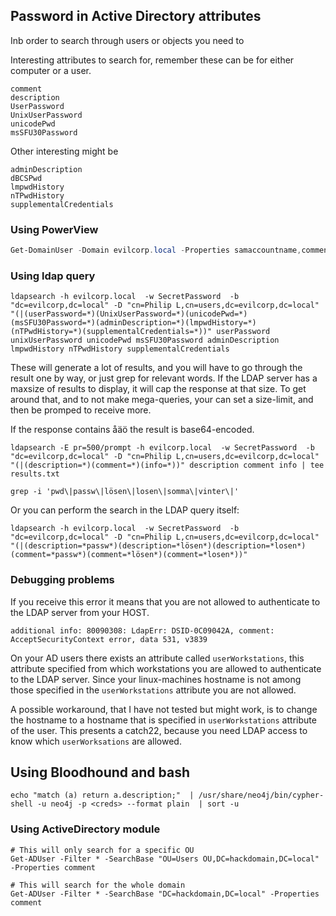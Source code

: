 ## Password in Active Directory attributes

Inb order to search through users or objects you need to 

Interesting attributes to search for, remember these can be for either computer or a user.

```
comment
description
UserPassword
UnixUserPassword
unicodePwd
msSFU30Password
```

Other interesting might be
```
adminDescription
dBCSPwd
lmpwdHistory
nTPwdHistory
supplementalCredentials
```


### Using PowerView


```PowerShell
Get-DomainUser -Domain evilcorp.local -Properties samaccountname,comment,description,userpassword,unixuserpassword,unicodepwd,mssfu30password,admindescription,dbcspwd,lmpwdhistory,ntpwdhistory,supplementalcredentials -LDAPFilter '(|(comment=*)(description=*)(userpassword=*)(unixuserpassword=*)(unicodepwd=*)(mssfu30password=*)(admindescription=*)(dbcspwd=*)(lmpwdhistory=*)(ntpwdhistory=*)(supplementalcredentials=*))' | fl > C:\attributes.txt
```


### Using ldap query

```
ldapsearch -h evilcorp.local  -w SecretPassword  -b "dc=evilcorp,dc=local" -D "cn=Philip L,cn=users,dc=evilcorp,dc=local" "(|(userPassword=*)(UnixUserPassword=*)(unicodePwd=*)(msSFU30Password=*)(adminDescription=*)(lmpwdHistory=*)(nTPwdHistory=*)(supplementalCredentials=*))" userPassword unixUserPassword unicodePwd msSFU30Password adminDescription lmpwdHistory nTPwdHistory supplementalCredentials
```

These will generate a lot of results, and you will have to go through the result one by way, or just grep for relevant words.
If the LDAP server has a maxsize of results to display, it will cap the response at that size. To get around that, and to not make mega-queries, your can set a size-limit, and then be promped to receive more.

If the response contains åäö the result is base64-encoded.


```
ldapsearch -E pr=500/prompt -h evilcorp.local  -w SecretPassword  -b "dc=evilcorp,dc=local" -D "cn=Philip L,cn=users,dc=evilcorp,dc=local" "(|(description=*)(comment=*)(info=*))" description comment info | tee results.txt 

grep -i 'pwd\|passw\|lösen\|losen\|somma\|vinter\|'
```

Or you can perform the search in the LDAP query itself:

```
ldapsearch -h evilcorp.local  -w SecretPassword  -b "dc=evilcorp,dc=local" -D "cn=Philip L,cn=users,dc=evilcorp,dc=local" "(|(description=*passw*)(description=*lösen*)(description=*losen*)(comment=*passw*)(comment=*lösen*)(comment=*losen*))"
```

### Debugging problems

If you receive this error it means that you are not allowed to authenticate to the LDAP server from your HOST.

```
additional info: 80090308: LdapErr: DSID-0C09042A, comment: AcceptSecurityContext error, data 531, v3839
```

On your AD users there exists an attribute called `userWorkstations`, this attribute specified from which workstations you are allowed to authenticate to the LDAP server. Since your linux-machines hostname is not among those specified in the `userWorkstations` attribute you are not allowed.

A possible workaround, that I have not tested but might work, is to change the hostname to a hostname that is specified in `userWorkstations` attribute of the user. This presents a catch22, because you need LDAP access to know which `userWorksations` are allowed.


## Using Bloodhound and bash

```
echo "match (a) return a.description;"  | /usr/share/neo4j/bin/cypher-shell -u neo4j -p <creds> --format plain  | sort -u 
```

### Using ActiveDirectory module

```
# This will only search for a specific OU
Get-ADUser -Filter * -SearchBase "OU=Users OU,DC=hackdomain,DC=local" -Properties comment

# This will search for the whole domain
Get-ADUser -Filter * -SearchBase "DC=hackdomain,DC=local" -Properties comment
```
